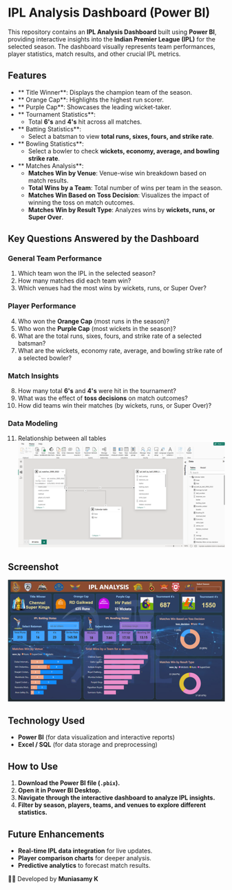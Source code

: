 # IPL Analysis Dashboard (Power BI)

This repository contains an **IPL Analysis Dashboard** built using **Power BI**, providing interactive insights into the **Indian Premier League (IPL)** for the selected season. The dashboard visually represents team performances, player statistics, match results, and other crucial IPL metrics.

##  Features

- ** Title Winner**: Displays the champion team of the season.
- ** Orange Cap**: Highlights the highest run scorer.
- ** Purple Cap**: Showcases the leading wicket-taker.
- ** Tournament Statistics**:
  - Total **6's** and **4's** hit across all matches.
- ** Batting Statistics**:
  - Select a batsman to view **total runs, sixes, fours, and strike rate**.
- ** Bowling Statistics**:
  - Select a bowler to check **wickets, economy, average, and bowling strike rate**.
- ** Matches Analysis**:
  - **Matches Win by Venue**: Venue-wise win breakdown based on match results.
  - **Total Wins by a Team**: Total number of wins per team in the season.
  - **Matches Win Based on Toss Decision**: Visualizes the impact of winning the toss on match outcomes.
  - **Matches Win by Result Type**: Analyzes wins by **wickets, runs, or Super Over**.

## Key Questions Answered by the Dashboard

### General Team Performance
1. Which team won the IPL in the selected season?
2. How many matches did each team win?
3. Which venues had the most wins by wickets, runs, or Super Over?

### Player Performance
4. Who won the **Orange Cap** (most runs in the season)?
5. Who won the **Purple Cap** (most wickets in the season)?
6. What are the total runs, sixes, fours, and strike rate of a selected batsman?
7. What are the wickets, economy rate, average, and bowling strike rate of a selected bowler?

### Match Insights
8. How many total **6's** and **4's** were hit in the tournament?
9. What was the effect of **toss decisions** on match outcomes?
10. How did teams win their matches (by wickets, runs, or Super Over)?

### Data Modeling
11) Relationship between all tables
![Table_Model_View](https://github.com/muniasamyk/Data-Analysis-Dashboard-IPL-/blob/main/Model_View)

## Screenshot

![IPL Analysis Dashboard](https://github.com/muniasamyk/Data-Analysis-Dashboard-IPL-/blob/main/Screenshot%202025-02-25%20152939.png)

## Technology Used

- **Power BI** (for data visualization and interactive reports)
- **Excel / SQL** (for data storage and preprocessing)

## How to Use

1. **Download the Power BI file (`.pbix`).**
2. **Open it in Power BI Desktop.**
3. **Navigate through the interactive dashboard to analyze IPL insights.**
4. **Filter by season, players, teams, and venues to explore different statistics.**

## Future Enhancements

- **Real-time IPL data integration** for live updates.
- **Player comparison charts** for deeper analysis.
- **Predictive analytics** to forecast match results.



👨‍💻 Developed by **Muniasamy K**
